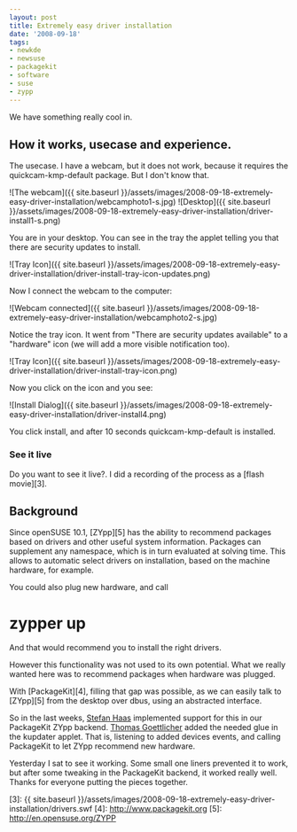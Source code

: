 ```yaml
---
layout: post
title: Extremely easy driver installation
date: '2008-09-18'
tags:
- newkde
- newsuse
- packagekit
- software
- suse
- zypp
---
```


We have something really cool in.

## How it works, usecase and experience.

The usecase. I have a webcam, but it does not work, because it requires the quickcam-kmp-default package. But I don't know that.

![The webcam]({{ site.baseurl }}/assets/images/2008-09-18-extremely-easy-driver-installation/webcamphoto1-s.jpg)
![Desktop]({{ site.baseurl }}/assets/images/2008-09-18-extremely-easy-driver-installation/driver-install1-s.png)

You are in your desktop. You can see in the tray the applet telling you that there are security updates to install.

![Tray Icon]({{ site.baseurl }}/assets/images/2008-09-18-extremely-easy-driver-installation/driver-install-tray-icon-updates.png)

Now I connect the webcam to the computer:

![Webcam connected]({{ site.baseurl }}/assets/images/2008-09-18-extremely-easy-driver-installation/webcamphoto2-s.jpg)

Notice the tray icon. It went from "There are security updates available" to a "hardware" icon (we will add a more visible notification too).

![Tray Icon]({{ site.baseurl }}/assets/images/2008-09-18-extremely-easy-driver-installation/driver-install-tray-icon.png)

Now you click on the icon and you see:

![Install Dialog]({{ site.baseurl }}/assets/images/2008-09-18-extremely-easy-driver-installation/driver-install4.png)

You click install, and after 10 seconds quickcam-kmp-default is installed.

### See it live

Do you want to see it live?. I did a recording of the process as a [flash movie][3].

## Background

Since openSUSE 10.1, [ZYpp][5] has the ability to recommend packages based on drivers and other useful system information. Packages can supplement any namespace, which is in turn evaluated at solving time. This allows to automatic select drivers on installation, based on the machine hardware, for example.

You could also plug new hardware, and call

# zypper up

And that would recommend you to install the right drivers.

However this functionality was not used to its own potential. What we really wanted here was to recommend packages when hardware was plugged.

With [PackageKit][4], filling that gap was possible, as we can easily talk to [ZYpp][5] from the desktop over dbus, using an abstracted interface.

So in the last weeks, [Stefan Haas][1] implemented support for this in our PackageKit ZYpp backend. [Thomas Goettlicher][2] added the needed glue in the kupdater applet. That is, listening to added devices events, and calling PackageKit to let ZYpp recommend new hardware.

Yesterday I sat to see it working. Some small one liners prevented it to work, but after some tweaking in the PackageKit backend, it worked really well. Thanks for everyone putting the pieces together.

[1]: http://en.opensuse.org/User:Haass
 [2]: http://en.opensuse.org/User:Tgoettlicher
 [3]: {{ site.baseurl }}/assets/images/2008-09-18-extremely-easy-driver-installation/drivers.swf
 [4]: http://www.packagekit.org
 [5]: http://en.opensuse.org/ZYPP

